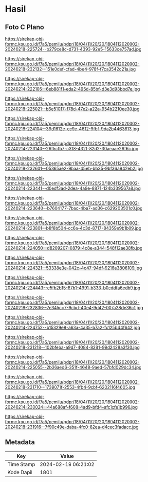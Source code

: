 # Hasil

## Foto C Plano

https://sirekap-obj-formc.kpu.go.id/f7a5/pemilu/pdpr/18/04/11/20/20/1804112020002-20240218-225724--b279ce8c-d731-4393-92e5-15633ce757ad.jpg

https://sirekap-obj-formc.kpu.go.id/f7a5/pemilu/pdpr/18/04/11/20/20/1804112020002-20240218-232132--151e0def-cfad-4be4-978f-f7ca3542c21a.jpg

https://sirekap-obj-formc.kpu.go.id/f7a5/pemilu/pdpr/18/04/11/20/20/1804112020002-20240214-222105--6eb881f1-eda2-495d-85bf-d3e3d93bbd7e.jpg

https://sirekap-obj-formc.kpu.go.id/f7a5/pemilu/pdpr/18/04/11/20/20/1804112020002-20240218-225021--b6e51017-f78d-47e2-a22a-954b2210ee30.jpg

https://sirekap-obj-formc.kpu.go.id/f7a5/pemilu/pdpr/18/04/11/20/20/1804112020002-20240218-224104--39d1612e-ec9e-4612-9fbf-9da2b4463613.jpg

https://sirekap-obj-formc.kpu.go.id/f7a5/pemilu/pdpr/18/04/11/20/20/1804112020002-20240214-223140--26f5cfb7-c318-432f-82d2-30aeaae29f6c.jpg

https://sirekap-obj-formc.kpu.go.id/f7a5/pemilu/pdpr/18/04/11/20/20/1804112020002-20240218-232601--05365ae2-9baa-45eb-bb35-9bf36a942eb2.jpg

https://sirekap-obj-formc.kpu.go.id/f7a5/pemilu/pdpr/18/04/11/20/20/1804112020002-20240214-223441--d0edf3ad-2dea-4a9e-8871-124b339567a8.jpg

https://sirekap-obj-formc.kpu.go.id/f7a5/pemilu/pdpr/18/04/11/20/20/1804112020002-20240214-223640--b7604177-7bac-4ba7-ad36-c629203501c0.jpg

https://sirekap-obj-formc.kpu.go.id/f7a5/pemilu/pdpr/18/04/11/20/20/1804112020002-20240214-223801--b8f8b504-cc6a-4c3d-8717-84359e9b1b09.jpg

https://sirekap-obj-formc.kpu.go.id/f7a5/pemilu/pdpr/18/04/11/20/20/1804112020002-20240214-224050--d8209207-0879-4c8e-a344-548f12ae38fb.jpg

https://sirekap-obj-formc.kpu.go.id/f7a5/pemilu/pdpr/18/04/11/20/20/1804112020002-20240214-224321--53338e3e-042c-4c47-94df-9216a3806109.jpg

https://sirekap-obj-formc.kpu.go.id/f7a5/pemilu/pdpr/18/04/11/20/20/1804112020002-20240214-224443--e5fb2b15-87b1-4991-b333-b0cddfa6edb9.jpg

https://sirekap-obj-formc.kpu.go.id/f7a5/pemilu/pdpr/18/04/11/20/20/1804112020002-20240218-232836--7e345cc7-9cbd-40e4-9d42-007a28de36c1.jpg

https://sirekap-obj-formc.kpu.go.id/f7a5/pemilu/pdpr/18/04/11/20/20/1804112020002-20240214-224752--b15329e8-a63a-4a35-b7a2-fc125b44f642.jpg

https://sirekap-obj-formc.kpu.go.id/f7a5/pemilu/pdpr/18/04/11/20/20/1804112020002-20240218-231218--102bfeba-a9d7-4084-8281-99d2428a3f30.jpg

https://sirekap-obj-formc.kpu.go.id/f7a5/pemilu/pdpr/18/04/11/20/20/1804112020002-20240214-225055--2b36aed6-351f-4648-9aed-57bfd029dc34.jpg

https://sirekap-obj-formc.kpu.go.id/f7a5/pemilu/pdpr/18/04/11/20/20/1804112020002-20240218-231710--1739071f-2553-4fb4-9cbf-6202116f4605.jpg

https://sirekap-obj-formc.kpu.go.id/f7a5/pemilu/pdpr/18/04/11/20/20/1804112020002-20240214-230024--44a688af-f608-4ad9-bfd4-afc1cfe1b996.jpg

https://sirekap-obj-formc.kpu.go.id/f7a5/pemilu/pdpr/18/04/11/20/20/1804112020002-20240218-231916--7f90c49e-daba-4fc0-82ea-d4cec3fadacc.jpg


## Metadata

| Key        | Value               |
| ---------- | ------------------- |
| Time Stamp | 2024-02-19 06:21:02 |
| Kode Dapil | 1801                |



